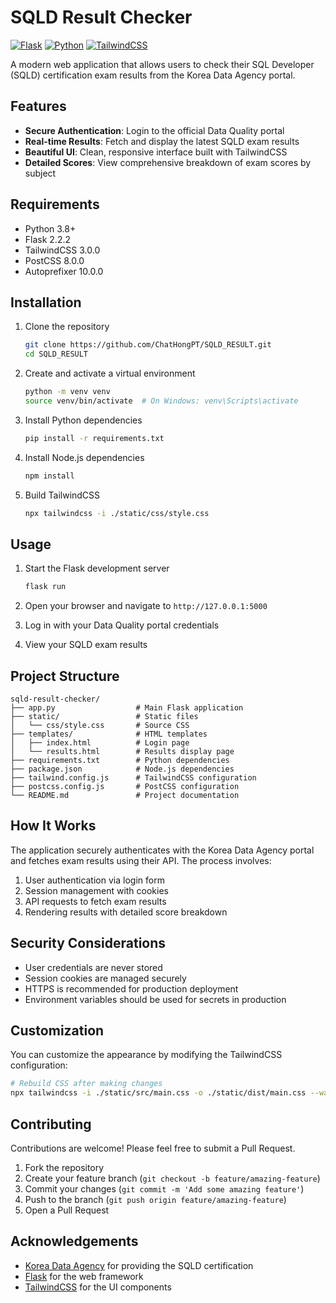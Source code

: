# SQLD Result Checker

[![Flask](https://img.shields.io/badge/Flask-2.2.2-blue)](https://flask.palletsprojects.com/)
[![Python](https://img.shields.io/badge/Python-3.8+-yellow)](https://www.python.org/)
[![TailwindCSS](https://img.shields.io/badge/TailwindCSS-3.0.0-06B6D4)](https://tailwindcss.com/)

A modern web application that allows users to check their SQL Developer (SQLD) certification exam results from the Korea Data Agency portal.

## Features

- **Secure Authentication**: Login to the official Data Quality portal
- **Real-time Results**: Fetch and display the latest SQLD exam results
- **Beautiful UI**: Clean, responsive interface built with TailwindCSS
- **Detailed Scores**: View comprehensive breakdown of exam scores by subject

## Requirements

- Python 3.8+
- Flask 2.2.2
- TailwindCSS 3.0.0
- PostCSS 8.0.0
- Autoprefixer 10.0.0

## Installation

1. Clone the repository
   ```bash
   git clone https://github.com/ChatHongPT/SQLD_RESULT.git
   cd SQLD_RESULT
   ```

2. Create and activate a virtual environment
   ```bash
   python -m venv venv
   source venv/bin/activate  # On Windows: venv\Scripts\activate
   ```

3. Install Python dependencies
   ```bash
   pip install -r requirements.txt
   ```

4. Install Node.js dependencies
   ```bash
   npm install
   ```

5. Build TailwindCSS
   ```bash
   npx tailwindcss -i ./static/css/style.css
   ```

## Usage

1. Start the Flask development server
   ```bash
   flask run
   ```

2. Open your browser and navigate to `http://127.0.0.1:5000`

3. Log in with your Data Quality portal credentials

4. View your SQLD exam results

## Project Structure

```
sqld-result-checker/
├── app.py                  # Main Flask application
├── static/                 # Static files
│   └── css/style.css       # Source CSS 
├── templates/              # HTML templates
│   ├── index.html          # Login page
│   └── results.html        # Results display page
├── requirements.txt        # Python dependencies
├── package.json            # Node.js dependencies
├── tailwind.config.js      # TailwindCSS configuration
├── postcss.config.js       # PostCSS configuration
└── README.md               # Project documentation
```

## How It Works

The application securely authenticates with the Korea Data Agency portal and fetches exam results using their API. The process involves:

1. User authentication via login form
2. Session management with cookies
3. API requests to fetch exam results
4. Rendering results with detailed score breakdown

## Security Considerations

- User credentials are never stored
- Session cookies are managed securely
- HTTPS is recommended for production deployment
- Environment variables should be used for secrets in production

## Customization

You can customize the appearance by modifying the TailwindCSS configuration:

```bash
# Rebuild CSS after making changes
npx tailwindcss -i ./static/src/main.css -o ./static/dist/main.css --watch
```

## Contributing

Contributions are welcome! Please feel free to submit a Pull Request.

1. Fork the repository
2. Create your feature branch (`git checkout -b feature/amazing-feature`)
3. Commit your changes (`git commit -m 'Add some amazing feature'`)
4. Push to the branch (`git push origin feature/amazing-feature`)
5. Open a Pull Request

## Acknowledgements

- [Korea Data Agency](https://www.dataq.or.kr/) for providing the SQLD certification
- [Flask](https://flask.palletsprojects.com/) for the web framework
- [TailwindCSS](https://tailwindcss.com/) for the UI components
